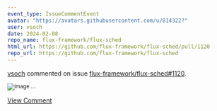 ```yaml
---
event_type: IssueCommentEvent
avatar: "https://avatars.githubusercontent.com/u/814322?"
user: vsoch
date: 2024-02-08
repo_name: flux-framework/flux-sched
html_url: https://github.com/flux-framework/flux-sched/pull/1120
repo_url: https://github.com/flux-framework/flux-sched
---
```


<a href='https://github.com/vsoch' target='_blank'>vsoch</a> commented on issue <a href='https://github.com/flux-framework/flux-sched/pull/1120' target='_blank'>flux-framework/flux-sched#1120</a>.

<small>![image](https://github.com/flux-framework/flux-sched/assets/814322/0de83894-7b43-4350-912e-7710866e98c5)...</small>

<a href='https://github.com/flux-framework/flux-sched/pull/1120' target='_blank'>View Comment</a>
